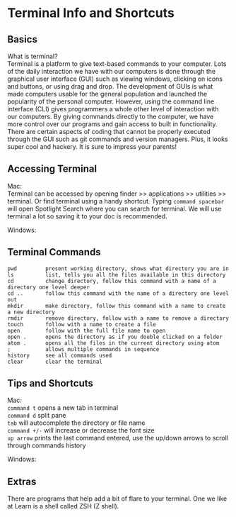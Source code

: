 # Terminal Info and Shortcuts
## Basics

What is terminal? <br />
Terminal is a platform to give text-based commands to your computer. Lots of the daily interaction we have with our computers is done through the graphical user interface (GUI) such as viewing windows, clicking on icons and buttons, or using drag and drop. The development of GUIs is what made computers usable for the general population and launched the popularity of the personal computer. However, using the command line interface (CLI) gives programmers a whole other level of interaction with our computers. By giving commands directly to the computer, we have more control over our programs and gain access to built in functionality. There are certain aspects of coding that cannot be properly executed through the GUI such as git commands and version managers. Plus, it looks super cool and hackery. It is sure to impress your parents!

## Accessing Terminal

Mac: <br />
Terminal can be accessed by opening finder >> applications >> utilities >> terminal. Or find terminal using a handy shortcut. Typing `command spacebar` will open Spotlight Search where you can search for terminal. We will use terminal a lot so saving it to your doc is recommended.

Windows: <br />


## Terminal Commands
```
pwd         present working directory, shows what directory you are in
ls          list, tells you all the files available in this directory
cd          change directory, follow this command with a name of a directory one level deeper
cd ..       follow this command with the name of a directory one level out
mkdir       make directory, follow this command with a name to create a new directory
rmdir       remove directory, follow with a name to remove a directory
touch       follow with a name to create a file
open        follow with the full file name to open
open .      opens the directory as if you double clicked on a folder
atom .      opens all the files in the current directory using atom
;           allows multiple commands in sequence
history     see all commands used
clear       clear the terminal
```

## Tips and Shortcuts
Mac: <br />
`command t` opens a new tab in terminal <br />
`command d` split pane <br />
`tab` will autocomplete the directory or file name <br />
`command +/-` will increase or decrease the font size <br />
`up arrow` prints the last command entered, use the up/down arrows to scroll through commands history <br />

Windows: <br />



## Extras
There are programs that help add a bit of flare to your terminal. One we like at Learn is a shell called ZSH (Z shell).
